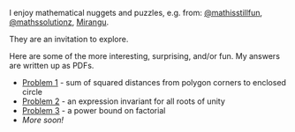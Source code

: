I enjoy mathematical nuggets and puzzles, e.g. from:
[@mathisstillfun](https://x.com/mathisstillfun),
[@mathssolutionz](https://x.com/mathssolutionz),
[Mirangu](https://mirangu.com).

They are an invitation to explore.

Here are some of the more interesting, surprising, and/or fun. My answers are written up as PDFs.

* [Problem 1](problem-1/index.html) - sum of squared distances from polygon corners to enclosed circle
* [Problem 2](problem-2/index.html) - an expression invariant for all roots of unity
* [Problem 3](problem-3/index.html) - a power bound on factorial
* _More soon!_

<!--
JD Cook.
All my puzzle books...

And others from Twitter
* https://x.com/tcorbettclark/status/1675758858831011841
* https://x.com/tcorbettclark/status/1660174431535202309
* https://x.com/tcorbettclark/status/1586618640295682048
* https://x.com/tcorbettclark/status/1581236996563144706
* https://x.com/tcorbettclark/status/1572334490504273928
* https://x.com/tcorbettclark/status/1565333608402866176
* https://x.com/tcorbettclark/status/1558145609214967808
-->
